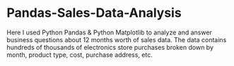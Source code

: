 # Pandas-Sales-Data-Analysis
Here I used Python Pandas &amp; Python Matplotlib to analyze and answer business questions about 12 months worth of sales data. The data contains hundreds of thousands of electronics store purchases broken down by month, product type, cost, purchase address, etc.
